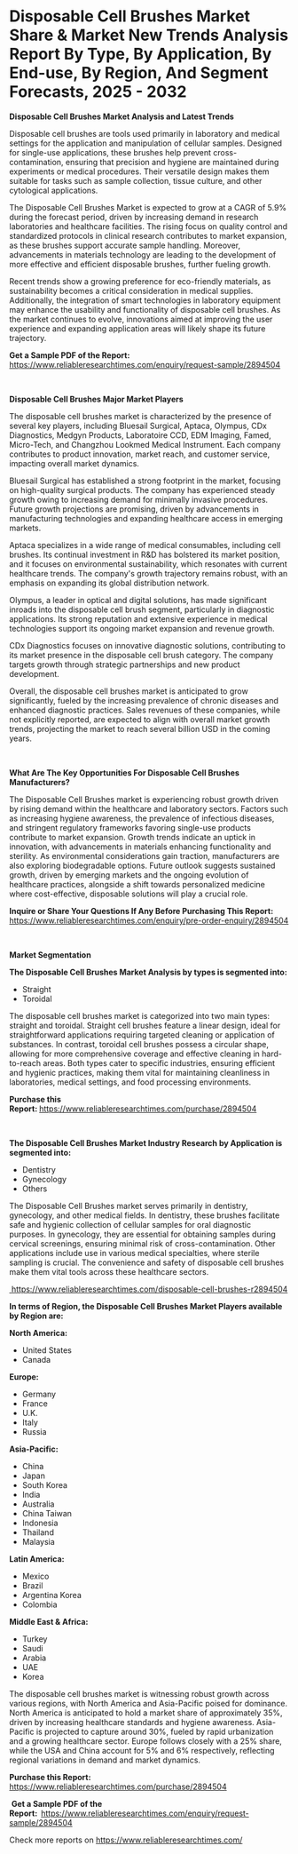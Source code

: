 <p><h1>Disposable Cell Brushes Market Share & Market New Trends Analysis Report By Type, By Application, By End-use, By Region, And Segment Forecasts, 2025 - 2032</h1></p><p><strong>Disposable Cell Brushes Market Analysis and Latest Trends</strong></p>
<p><p>Disposable cell brushes are tools used primarily in laboratory and medical settings for the application and manipulation of cellular samples. Designed for single-use applications, these brushes help prevent cross-contamination, ensuring that precision and hygiene are maintained during experiments or medical procedures. Their versatile design makes them suitable for tasks such as sample collection, tissue culture, and other cytological applications.</p><p>The Disposable Cell Brushes Market is expected to grow at a CAGR of 5.9% during the forecast period, driven by increasing demand in research laboratories and healthcare facilities. The rising focus on quality control and standardized protocols in clinical research contributes to market expansion, as these brushes support accurate sample handling. Moreover, advancements in materials technology are leading to the development of more effective and efficient disposable brushes, further fueling growth.</p><p>Recent trends show a growing preference for eco-friendly materials, as sustainability becomes a critical consideration in medical supplies. Additionally, the integration of smart technologies in laboratory equipment may enhance the usability and functionality of disposable cell brushes. As the market continues to evolve, innovations aimed at improving the user experience and expanding application areas will likely shape its future trajectory.</p></p>
<p><strong>Get a Sample PDF of the Report:&nbsp;</strong> <a href="https://www.reliableresearchtimes.com/enquiry/request-sample/2894504?utm_campaign=2583&utm_medium=2&utm_source=Github&utm_content=ia&utm_term=15032025&utm_id=disposable-cell-brushes">https://www.reliableresearchtimes.com/enquiry/request-sample/2894504</a></p>
<p>&nbsp;</p>
<p><strong>Disposable Cell Brushes Major Market Players</strong></p>
<p><p>The disposable cell brushes market is characterized by the presence of several key players, including Bluesail Surgical, Aptaca, Olympus, CDx Diagnostics, Medgyn Products, Laboratoire CCD, EDM Imaging, Famed, Micro-Tech, and Changzhou Lookmed Medical Instrument. Each company contributes to product innovation, market reach, and customer service, impacting overall market dynamics.</p><p>Bluesail Surgical has established a strong footprint in the market, focusing on high-quality surgical products. The company has experienced steady growth owing to increasing demand for minimally invasive procedures. Future growth projections are promising, driven by advancements in manufacturing technologies and expanding healthcare access in emerging markets.</p><p>Aptaca specializes in a wide range of medical consumables, including cell brushes. Its continual investment in R&D has bolstered its market position, and it focuses on environmental sustainability, which resonates with current healthcare trends. The company's growth trajectory remains robust, with an emphasis on expanding its global distribution network.</p><p>Olympus, a leader in optical and digital solutions, has made significant inroads into the disposable cell brush segment, particularly in diagnostic applications. Its strong reputation and extensive experience in medical technologies support its ongoing market expansion and revenue growth.</p><p>CDx Diagnostics focuses on innovative diagnostic solutions, contributing to its market presence in the disposable cell brush category. The company targets growth through strategic partnerships and new product development.</p><p>Overall, the disposable cell brushes market is anticipated to grow significantly, fueled by the increasing prevalence of chronic diseases and enhanced diagnostic practices. Sales revenues of these companies, while not explicitly reported, are expected to align with overall market growth trends, projecting the market to reach several billion USD in the coming years.</p></p>
<p>&nbsp;</p>
<p><strong>What Are The Key Opportunities For Disposable Cell Brushes Manufacturers?</strong></p>
<p><p>The Disposable Cell Brushes market is experiencing robust growth driven by rising demand within the healthcare and laboratory sectors. Factors such as increasing hygiene awareness, the prevalence of infectious diseases, and stringent regulatory frameworks favoring single-use products contribute to market expansion. Growth trends indicate an uptick in innovation, with advancements in materials enhancing functionality and sterility. As environmental considerations gain traction, manufacturers are also exploring biodegradable options. Future outlook suggests sustained growth, driven by emerging markets and the ongoing evolution of healthcare practices, alongside a shift towards personalized medicine where cost-effective, disposable solutions will play a crucial role.</p></p>
<p><strong>Inquire or Share Your Questions If Any Before Purchasing This Report:</strong> <a href="https://www.reliableresearchtimes.com/enquiry/pre-order-enquiry/2894504?utm_campaign=2583&utm_medium=2&utm_source=Github&utm_content=ia&utm_term=15032025&utm_id=disposable-cell-brushes">https://www.reliableresearchtimes.com/enquiry/pre-order-enquiry/2894504</a></p>
<p>&nbsp;</p>
<p><strong>Market Segmentation</strong></p>
<p><strong>The Disposable Cell Brushes Market Analysis by types is segmented into:</strong></p>
<p><ul><li>Straight</li><li>Toroidal</li></ul></p>
<p><p>The disposable cell brushes market is categorized into two main types: straight and toroidal. Straight cell brushes feature a linear design, ideal for straightforward applications requiring targeted cleaning or application of substances. In contrast, toroidal cell brushes possess a circular shape, allowing for more comprehensive coverage and effective cleaning in hard-to-reach areas. Both types cater to specific industries, ensuring efficient and hygienic practices, making them vital for maintaining cleanliness in laboratories, medical settings, and food processing environments.</p></p>
<p><strong>Purchase this Report:&nbsp;</strong><a href="https://www.reliableresearchtimes.com/purchase/2894504?utm_campaign=2583&utm_medium=2&utm_source=Github&utm_content=ia&utm_term=15032025&utm_id=disposable-cell-brushes">https://www.reliableresearchtimes.com/purchase/2894504</a></p>
<p>&nbsp;</p>
<p><strong>The Disposable Cell Brushes Market Industry Research by Application is segmented into:</strong></p>
<p><ul><li>Dentistry</li><li>Gynecology</li><li>Others</li></ul></p>
<p><p>The Disposable Cell Brushes market serves primarily in dentistry, gynecology, and other medical fields. In dentistry, these brushes facilitate safe and hygienic collection of cellular samples for oral diagnostic purposes. In gynecology, they are essential for obtaining samples during cervical screenings, ensuring minimal risk of cross-contamination. Other applications include use in various medical specialties, where sterile sampling is crucial. The convenience and safety of disposable cell brushes make them vital tools across these healthcare sectors.</p></p>
<p><a href="https://www.reliableresearchtimes.com/disposable-cell-brushes-r2894504?utm_campaign=2583&utm_medium=2&utm_source=Github&utm_content=ia&utm_term=15032025&utm_id=disposable-cell-brushes">&nbsp;https://www.reliableresearchtimes.com/disposable-cell-brushes-r2894504</a></p>
<p><strong>In terms of Region, the Disposable Cell Brushes Market Players available by Region are:</strong></p>
<p>
    <p> <strong> North America: </strong>
        <ul>
            <li>United States</li>
            <li>Canada</li>
        </ul>
        </p> 
    <p> <strong> Europe: </strong>
        <ul>
            <li>Germany</li>
            <li>France</li>
            <li>U.K.</li>
            <li>Italy</li>
            <li>Russia</li>
        </ul>
        </p> 
    <p> <strong> Asia-Pacific: </strong>
        <ul>
            <li>China</li>
            <li>Japan</li>
            <li>South Korea</li>
            <li>India</li>
            <li>Australia</li>
            <li>China Taiwan</li>
            <li>Indonesia</li>
            <li>Thailand</li>
            <li>Malaysia</li>
        </ul>
        </p> 
    <p> <strong> Latin America: </strong>
        <ul>
            <li>Mexico</li>
            <li>Brazil</li>
            <li>Argentina Korea</li>
            <li>Colombia</li>
        </ul>
        </p> 
    <p> <strong> Middle East & Africa: </strong>
        <ul>
            <li>Turkey</li>
            <li>Saudi</li>
            <li>Arabia</li>
            <li>UAE</li>
            <li>Korea</li>
        </ul>
    </p>
    </p>
<p><p>The disposable cell brushes market is witnessing robust growth across various regions, with North America and Asia-Pacific poised for dominance. North America is anticipated to hold a market share of approximately 35%, driven by increasing healthcare standards and hygiene awareness. Asia-Pacific is projected to capture around 30%, fueled by rapid urbanization and a growing healthcare sector. Europe follows closely with a 25% share, while the USA and China account for 5% and 6% respectively, reflecting regional variations in demand and market dynamics.</p></p>
<p><strong>Purchase this Report: </strong><a href="https://www.reliableresearchtimes.com/purchase/2894504?utm_campaign=2583&utm_medium=2&utm_source=Github&utm_content=ia&utm_term=15032025&utm_id=disposable-cell-brushes">https://www.reliableresearchtimes.com/purchase/2894504</a></p>
<p>&nbsp;<strong>Get a Sample PDF of the Report:&nbsp;&nbsp;</strong><a href="https://www.reliableresearchtimes.com/enquiry/request-sample/2894504?utm_campaign=2583&utm_medium=2&utm_source=Github&utm_content=ia&utm_term=15032025&utm_id=disposable-cell-brushes">https://www.reliableresearchtimes.com/enquiry/request-sample/2894504</a></p>
<p><strong></strong></p>
<p>Check more reports on <a href="https://www.reliableresearchtimes.com/?utm_campaign=2583&utm_medium=2&utm_source=Github&utm_content=ia&utm_term=15032025&utm_id=disposable-cell-brushes">https://www.reliableresearchtimes.com/</a></p>